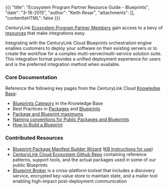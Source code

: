 {{{
  "title": "Ecosystem Program Partner Resource Guide - Blueprints",
  "date": "3-16-2015",
  "author": "Keith Resar",
  "attachments": [],
  "contentIsHTML": false
}}}


CenturyLink [Ecosystem Program Partner Members](centurylink-cloud-ecosystem-program-guide.md) gain access to a bevy of [resources](ecosystem-program-resources.md) that make integrations easy.

Integrating with the CenturyLink Cloud Blueprints orchestration engine enables customers to deploy your software on their existing servers or to create the workflow for a complex multi-server/multi-service solution suite.  This integration format provides a unified deployment experience for users and is the preferred integration method when available.

### Core Documentation

Reference the following key pages from the CenturyLink Cloud [Knowledge Base](/knowledge-base):

* [Blueprints Category](../blueprints/) in the Knowledge Base
* Best Practices in [Packages](../blueprints/packages-best-practices/) and [Blueprints](../blueprints/blueprints-best-practices/)
* [Package and Blueprint maximums](../blueprints/blueprint-package-and-template-maximum-limits/)
* [Naming conventions for Public Packages and Blueprints](../blueprints/creating-public-blueprint-packages/)
* [How to Build a Blueprint](../blueprints/how-to-build-a-blueprint/)


### Contributed Resources

* [Blueprint Package Manifest Builder Wizard](http://centurylinkcloud.github.io/Ecosystem/BlueprintManifestBuilder/) ([KB Instructions for use](../blueprints/blueprint-package-manifest-builder-wizard/))
* [CenturyLink Cloud Ecosystem Github Repo](https://github.com/CenturyLinkCloud/Ecosystem/tree/master/Blueprints) containing reference patterns, support tools, and the actual packages used in some of our public Blueprints
* [Blueprint Broker](https://github.com/CenturyLinkCloud/Ecosystem/blob/master/Blueprints/Blueprint%20Broker/README.md) is a cross-platform toolset that includes a discovery service, encrypted key-value store to maintain state, and a mailer tool enabling high-impact post-deployment communication
